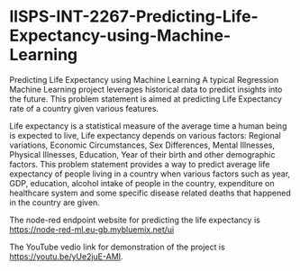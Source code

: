 # llSPS-INT-2267-Predicting-Life-Expectancy-using-Machine-Learning
Predicting Life Expectancy using Machine Learning
A typical Regression Machine Learning project leverages historical data to predict insights into the future. This problem statement is aimed at predicting Life Expectancy rate of a country given various features.

Life expectancy is a statistical measure of the average time a human being is expected to live, Life expectancy depends on various factors: Regional variations, Economic Circumstances, Sex Differences, Mental Illnesses, Physical Illnesses, Education, Year of their birth and other demographic factors. This problem statement provides a way to predict average life expectancy of people living in a country when various factors such as year, GDP, education, alcohol intake of people in the country, expenditure on healthcare system and some specific disease related deaths that happened in the country are given.


The node-red endpoint website for predicting the life expectancy is https://node-red-ml.eu-gb.mybluemix.net/ui

The YouTube vedio link for demonstration of the project is https://youtu.be/yUe2juE-AMI.

[](images/screenshot_20200611-112507-large.png)

